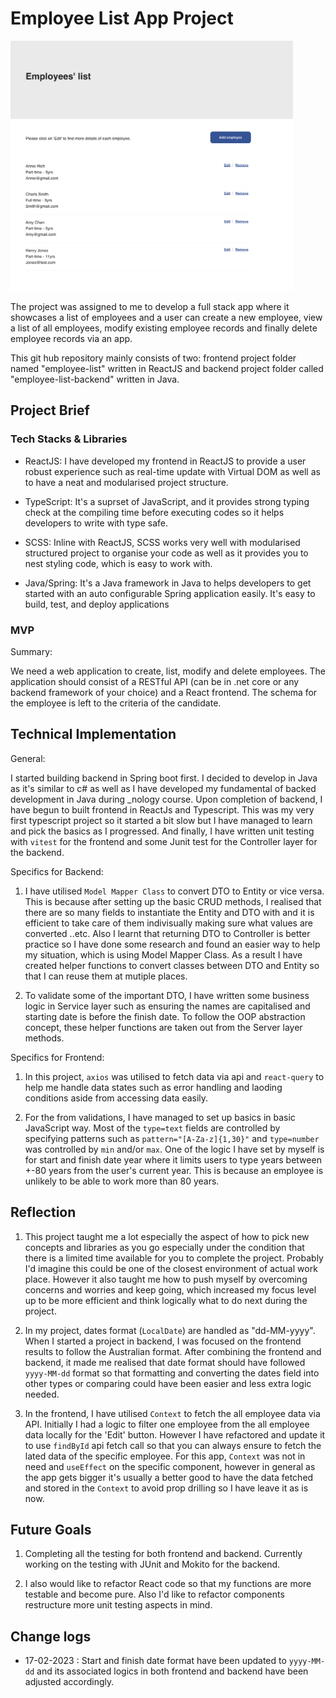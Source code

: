 # Employee List App Project

<img src="./project-snapshot.png" width="auto" height="400" />

The project was assigned to me to develop a full stack app where it showcases a list of employees and a user can create a new employee, view a list of all employees, modify existing employee records and finally delete employee records via an app.

This git hub repository mainly consists of two: frontend project folder named "employee-list" written in ReactJS and backend project folder called "employee-list-backend" written in Java.

## Project Brief

### Tech Stacks & Libraries

- ReactJS: I have developed my frontend in ReactJS to provide a user robust experience such as real-time update with Virtual DOM as well as to have a neat and modularised project structure.

- TypeScript: It's a suprset of JavaScript, and it provides strong typing check at the compiling time before executing codes so it helps developers to write with type safe.

- SCSS: Inline with ReactJS, SCSS works very well with modularised structured project to organise your code as well as it provides you to nest styling code, which is easy to work with.

- Java/Spring: It's a Java framework in Java to helps developers to get started with an auto configurable Spring application easily. It's easy to build, test, and deploy applications

### MVP

Summary:

We need a web application to create, list, modify and delete employees. The application should consist of a RESTful API (can be in .net core or any backend framework of your choice) and a React frontend. The schema for the employee is left to the criteria of the candidate.

## Technical Implementation

General:

I started building backend in Spring boot first. I decided to develop in Java as it's similar to c# as well as I have developed my fundamental of backed development in Java during \_nology course. Upon completion of backend, I have begun to built frontend in ReactJs and Typescript. This was my very first typescript project so it started a bit slow but I have managed to learn and pick the basics as I progressed. And finally, I have written unit testing with `vitest` for the frontend and some Junit test for the Controller layer for the backend.

Specifics for Backend:

1. I have utilised `Model Mapper Class` to convert DTO to Entity or vice versa. This is because after setting up the basic CRUD methods, I realised that there are so many fields to instantiate the Entity and DTO with and it is efficient to take care of them indivisually making sure what values are converted ..etc. Also I learnt that returning DTO to Controller is better practice so I have done some research and found an easier way to help my situation, which is using Model Mapper Class. As a result I have created helper functions to convert classes between DTO and Entity so that I can reuse them at mutiple places.

2. To validate some of the important DTO, I have written some business logic in Service layer such as ensuring the names are capitalised and starting date is before the finish date. To follow the OOP abstraction concept, these helper functions are taken out from the Server layer methods.

Specifics for Frontend:

1. In this project, `axios` was utilised to fetch data via api and `react-query` to help me handle data states such as error handling and laoding conditions aside from accessing data easily.

2. For the from validations, I have managed to set up basics in basic JavaScript way. Most of the `type=text` fields are controlled by specifying patterns such as `pattern="[A-Za-z]{1,30}"` and `type=number` was controlled by `min` and/or `max`. One of the logic I have set by myself is for start and finish date year where it limits users to type years between +-80 years from the user's current year. This is because an employee is unlikely to be able to work more than 80 years.

## Reflection

1. This project taught me a lot especially the aspect of how to pick new concepts and libraries as you go especially under the condition that there is a limited time available for you to complete the project. Probably I'd imagine this could be one of the closest environment of actual work place. However it also taught me how to push myself by overcoming concerns and worries and keep going, which increased my focus level up to be more efficient and think logically what to do next during the project.

2. In my project, dates format (`LocalDate`) are handled as "dd-MM-yyyy". When I started a project in backend, I was focused on the frontend results to follow the Australian format. After combining the frontend and backend, it made me realised that date format should have followed `yyyy-MM-dd` format so that formatting and converting the dates field into other types or comparing could have been easier and less extra logic needed.

3. In the frontend, I have utilised `Context` to fetch the all employee data via API. Initially I had a logic to filter one employee from the all employee data locally for the 'Edit' button. However I have refactored and update it to use `findById` api fetch call so that you can always ensure to fetch the lated data of the specific employee. For this app, `Context` was not in need and `useEffect` on the specific component, however in general as the app gets bigger it's usually a better good to have the data fetched and stored in the `Context` to avoid prop drilling so I have leave it as is now.

## Future Goals

1. Completing all the testing for both frontend and backend. Currently working on the testing with JUnit and Mokito for the backend.

2. I also would like to refactor React code so that my functions are more testable and become pure. Also I'd like to refactor components restructure more unit testing aspects in mind.

## Change logs

- 17-02-2023 : Start and finish date format have been updated to `yyyy-MM-dd` and its associated logics in both frontend and backend have been adjusted accordingly.
